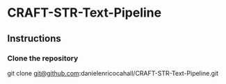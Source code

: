 # CRAFT-STR-Text-Pipeline

## Instructions

### Clone the repository
git clone git@github.com:danielenricocahall/CRAFT-STR-Text-Pipeline.git


### 
